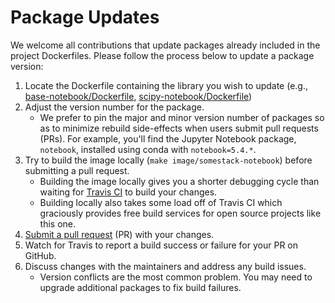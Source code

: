 # Package Updates

We welcome all contributions that update packages already included in the project Dockerfiles. Please follow the process below to update a package version:

1. Locate the Dockerfile containing the library you wish to update (e.g., [base-notebook/Dockerfile](https://github.com/jupyter/docker-stacks/blob/master/base-notebook/Dockerfile), [scipy-notebook/Dockerfile](https://github.com/jupyter/docker-stacks/blob/master/scipy-notebook/Dockerfile))
2. Adjust the version number for the package.
    * We prefer to pin the major and minor version number of packages so as to minimize rebuild side-effects when users submit pull requests (PRs). For example, you'll find the Jupyter Notebook package, `notebook`, installed using conda with  `notebook=5.4.*`.
3. Try to build the image locally (`make image/somestack-notebook`) before submitting a pull request.
    * Building the image locally gives you a shorter debugging cycle than waiting for [Travis CI](http://travis-ci.org/) to build your changes.
    * Building locally also takes some load off of Travis CI which graciously provides free build services for open source projects like this one.
4. [Submit a pull request](https://github.com/PointCloudLibrary/pcl/wiki/A-step-by-step-guide-on-preparing-and-submitting-a-pull-request)  (PR) with your changes.
5. Watch for Travis to report a build success or failure for your PR on GitHub.
6. Discuss changes with the maintainers and address any build issues.
    * Version conflicts are the most common problem. You may need to upgrade additional packages to fix build failures.

